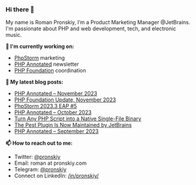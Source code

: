 ### Hi there 👋

My name is Roman Pronskiy, I’m a Product Marketing Manager @JetBrains. I'm passionate about PHP and web development, tech, and electronic music.

**👷 I'm currently working on:**
- [PhpStorm](https://jetbrains.com/phpstorm/) marketing
- [PHP Annotated](https://info.jetbrains.com/PHP-Annotated-Subscription.html) newsletter
- [PHP Foundation](http://thephp.foundation/) coordination

**📜 My latest blog posts:**
<!-- BLOG-POST-LIST:START -->
- [PHP Annotated – November 2023](https://blog.jetbrains.com/phpstorm/2023/12/php-annotated-november-2023/)
- [PHP Foundation Update, November 2023](https://thephp.foundation/blog/2023/11/27/php-foundation-update-november-2023/)
- [PhpStorm 2023.3 EAP #5](https://blog.jetbrains.com/phpstorm/2023/10/phpstorm-2023-3-eap-5/)
- [PHP Annotated – October 2023](https://blog.jetbrains.com/phpstorm/2023/10/php-annotated-october-2023/)
- [Turn Any PHP Script into a Native Single-File Binary](https://pronskiy.com/blog/php-script-as-binary/)
- [The Pest Plugin Is Now Maintained by JetBrains](https://blog.jetbrains.com/phpstorm/2023/10/the-pest-plugin-is-now-maintained-by-jetbrains/)
- [PHP Annotated – September 2023](https://blog.jetbrains.com/phpstorm/2023/09/php-annotated-september-2023/)
<!-- BLOG-POST-LIST:END -->

**📫 How to reach out to me:**
- Twitter: [@pronskiy](https://twitter.com/pronskiy)
- Email: roman at pronskiy.com
- Telegram: [@pronskiy](https://t.me/pronskiy)
- Connect on LinkedIn: [/in/pronskiy/](https://www.linkedin.com/in/pronskiy/)

<!--
- 💬 Ask me about [PhpStorm](https://www.jetbrains.com/phpstorm/) and PHP.

Here are some ideas to get you started:

- 🔭 I’m currently working on ...
- 🌱 I’m currently learning ...
- 👯 I’m looking to collaborate on ...
- 🤔 I’m looking for help with ...
- 💬 Ask me about ...
- 📫 How to reach me: ...
- 😄 Pronouns: ...
- ⚡ Fun fact: ...
-->
